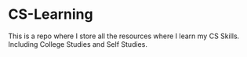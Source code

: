 # CS-Learning
This is a repo where I store all the resources where I learn my CS Skills. Including College Studies and Self Studies.
